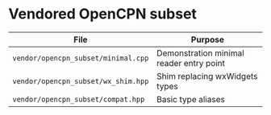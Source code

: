 # Vendored OpenCPN subset

| File | Purpose |
| ---- | ------- |
| `vendor/opencpn_subset/minimal.cpp` | Demonstration minimal reader entry point |
| `vendor/opencpn_subset/wx_shim.hpp` | Shim replacing wxWidgets types |
| `vendor/opencpn_subset/compat.hpp` | Basic type aliases |
